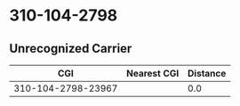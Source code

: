 # 310-104-2798
## Unrecognized Carrier


| CGI | Nearest CGI | Distance |
|-----|-------------|----------|
| 310-104-2798-23967 |  | 0.0 |
